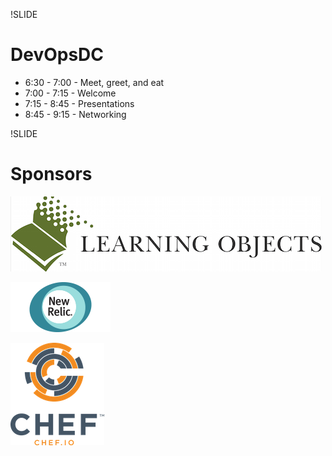 !SLIDE
# DevOpsDC #

* 6:30 - 7:00 - Meet, greet, and eat
* 7:00 - 7:15 - Welcome
* 7:15 - 8:45 - Presentations
* 8:45 - 9:15 - Networking

!SLIDE

# Sponsors #

![Learning Objects](../images/loi.png)

![New Relic](../images/newreliclogo.png)

![Chef](../images/Chef_Vertical_Website_Reg.png)
